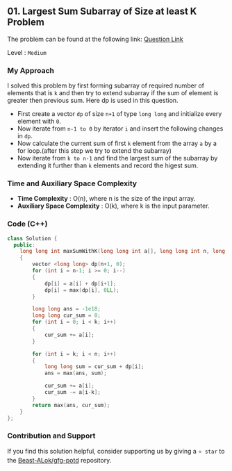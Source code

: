 ## 01. Largest Sum Subarray of Size at least K Problem
The problem can be found at the following link: [Question Link](https://www.geeksforgeeks.org/problems/largest-sum-subarray-of-size-at-least-k3121/1)

Level : `Medium`

### My Approach
I solved this problem by first forming subarray of required number of elements that is `k` and then try to extend subarray if the sum of element is greater then previous sum. Here dp is used in this question.

- First create a vector `dp` of size `n+1` of type `long long` and initialize every element with `0`.
- Now iterate from `n-1 to 0` by iterator `i` and insert the following changes in `dp`.
- Now calculate the current sum of first `k` element from the array `a` by a for loop.(after this step we try to extend the subarray)
- Now iterate from `k to n-1` and find the largest sum of the subarray by extending it further than `k` elements and record the higest sum.

### Time and Auxiliary Space Complexity

- **Time Complexity** : O(n), where n is the size of the input array.
- **Auxiliary Space Complexity** : O(k), where k is the input parameter.

### Code (C++)
```cpp
class Solution {
  public:
    long long int maxSumWithK(long long int a[], long long int n, long long int k)
    {
        vector <long long> dp(n+1, 0);
        for (int i = n-1; i >= 0; i--)
        {
            dp[i] = a[i] + dp[i+1];
            dp[i] = max(dp[i], 0LL);
        }

        long long ans = -1e18;
        long long cur_sum = 0;
        for (int i = 0; i < k; i++)
        {
            cur_sum += a[i];
        }

        for (int i = k; i < n; i++)
        {
            long long sum = cur_sum + dp[i];
            ans = max(ans, sum);

            cur_sum += a[i];
            cur_sum -= a[i-k];
        }
        return max(ans, cur_sum);
    }
};
```

### Contribution and Support

If you find this solution helpful, consider supporting us by giving a `⭐ star` to the [Beast-ALok/gfg-potd](https://github.com/Beast-ALok/gfg-potd) repository.